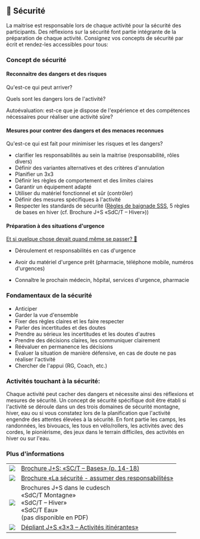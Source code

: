 🦺 Sécurité
-----------

La maitrise est responsable lors de chaque activité pour la sécurité des participants. Des réflexions sur la sécurité font partie intégrante de la préparation de chaque activité. Consignez vos concepts de sécurité par écrit et rendez-les accessibles pour tous:

### Concept de sécurité

#### Reconnaitre des dangers et des risques

Qu'est-ce qui peut arriver?

Quels sont les dangers lors de l'activité?

Autoévaluation: est-ce que je dispose de l'expérience et des compétences nécessaires pour réaliser une activité sûre?

#### Mesures pour contrer des dangers et des menaces reconnues

Qu'est-ce qui est fait pour minimiser les risques et les dangers?

*   clarifier les responsabilités au sein la maitrise (responsabilité, rôles divers)
*   Définir des variantes alternatives et des critères d'annulation
*   Planifier un 3x3
*   Définir les règles de comportement et des limites claires
*   Garantir un équipement adapté
*   Utiliser du matériel fonctionnel et sûr (contrôler)
*   Définir des mesures spécifiques à l'activité
*   Respecter les standards de sécurité ([Règles de baignade SSS]( https://www.slrg.ch/fr/prevention/3x6-maximes/maximes-de-la-baignade.html), 5 règles de bases en hiver (cf. Brochure J+S «SdC/T – Hiver»))

#### Préparation à des situations d'urgence

[Et si quelque chose devait quand même se passer? 🤔](/article/10)

*   Déroulement et responsabilités en cas d'urgence

*   Avoir du matériel d'urgence prêt (pharmacie, téléphone mobile, numéros d'urgences)
*   Connaître le prochain médecin, hôpital, services d'urgence, pharmacie

### Fondamentaux de la sécurité

*   Anticiper
*   Garder la vue d'ensemble
*   Fixer des règles claires et les faire respecter
*   Parler des incertitudes et des doutes
*   Prendre au sérieux les incertitudes et les doutes d'autres
*   Prendre des décisions claires, les communiquer clairement
*   Réévaluer en permanence les décisions
*   Evaluer la situation de manière défensive, en cas de doute ne pas réaliser l'activité
*   Chercher de l'appui (RG, Coach, etc.)

### Activités touchant à la sécurité:

Chaque activité peut cacher des dangers et nécessite ainsi des réflexions et mesures de sécurité. Un concept de sécurité spécifique doit être établi si l'activité se déroule dans un des trois domaines de sécurité montagne, hiver, eau ou si vous constatez lors de la planification que l'activité engendre des attentes élevées à la sécurité. En font partie les camps, les randonnées, les bivouacs, les tous en vélo/rollers, les activités avec des cordes, le pioniérisme, des jeux dans le terrain difficiles, des activités en hiver ou sur l'eau.

### Plus d'informations
| | |
|---|---|
| [![](images/piktos/2_JundS.png)][1] | [Brochure J+S: «SC/T – Bases» (p. 14-18)][1] |
| [![](images/piktos/8_Sicherheit.png)][2] | [Brochure «La sécurité - assumer des responsabilités»][2] |
| ![](images/piktos/10_Trekking.png) | Brochures J+S dans le cudesch <br/>«SdC/T Montagne»<br/>«SdC/T – Hiver»<br/>«SdC/T Eau»<br/>(pas disponible en PDF) |
| [![](images/piktos/Literaturhinweis.png)][4] | [Dépliant J+S «3×3 – Activités itinérantes»][4] |

[1]: https://pfadi.swiss/media/files/0c/2014brolstgrundlagenf2.pdf
[2]: https://issuu.com/pbs-msds-mss/docs/rz_07_sicherheit_fr_201607_issuu
[4]: https://www.jugendundsport.ch/content/jus-internet/fr/sportarten/lagersport-trekking-uebersicht/aus-und-weiterbildung/_jcr_content/contentPar/tabs_copy/items/manuel_j_s_sc_t_/tabPar/downloadlist_copy_co/downloadItems/117_1494509566314.download/merkblatt_ls_t_3x3_unterwegs_sein_f.pdf
